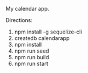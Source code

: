 My calendar app.

Directions:
1. npm install -g sequelize-cli
2. createdb calendarapp
3. npm install
4. npm run seed
5. npm run build
6. npm run start
